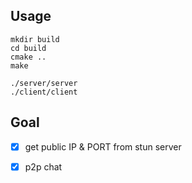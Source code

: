 ## Usage
```
mkdir build
cd build
cmake ..
make

./server/server
./client/client
```



## Goal
- [X] get public IP & PORT from stun server
- [X] p2p chat


